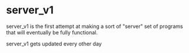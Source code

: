# server_v1
server_v1 is the first attempt at making a sort of "server" set of programs that will eventually be fully functional. 

server_v1 gets updated every other day
